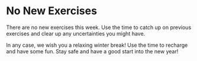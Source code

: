 # No New Exercises

There are no new exercises this week.
Use the time to catch up on previous exercises and clear up any uncertainties you might have.

In any case, we wish you a relaxing winter break!
Use the time to recharge and have some fun.
Stay safe and have a good start into the new year!
